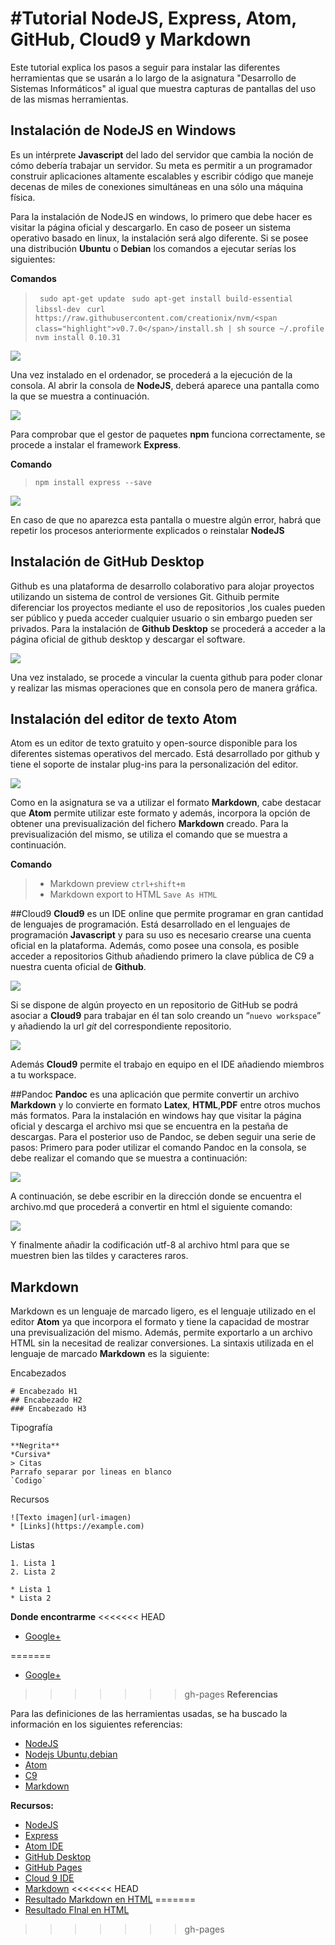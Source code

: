 #Tutorial NodeJS, Express, Atom, GitHub, Cloud9 y Markdown
======================================================
Este tutorial explica los pasos a seguir para instalar las diferentes herramientas que se usarán a lo largo de la asignatura "Desarrollo de Sistemas Informáticos" al igual que muestra capturas de pantallas del uso de las mismas herramientas.


## Instalación de NodeJS en Windows

Es un intérprete **Javascript** del lado del servidor que cambia la noción de cómo debería trabajar un servidor. Su meta es permitir a un programador construir aplicaciones altamente escalables y escribir código que maneje decenas de miles de conexiones simultáneas en una sólo una máquina física.

Para la instalación de NodeJS en windows, lo primero que debe hacer es visitar la página oficial y descargarlo.
En caso de poseer un sistema operativo basado en linux, la instalación será algo diferente. Si se posee una distribución  **Ubuntu** o **Debian** los comandos a ejecutar serías los siguientes:

**Comandos**
>` sudo apt-get update`
>` sudo apt-get install build-essential libssl-dev`
>` curl https://raw.githubusercontent.com/creationix/nvm/<span class="highlight">v0.7.0</span>/install.sh | sh`
>`source ~/.profile`
> `nvm install 0.10.31`

![](images/Node/node1.png)

Una vez instalado en el  ordenador, se procederá a la ejecución de la consola. Al abrir la consola de **NodeJS**, deberá aparece una pantalla como la que se muestra a continuación.

![](images/Node/node2.png)

Para comprobar que el gestor de paquetes **npm** funciona correctamente, se procede a instalar el framework **Express**.

**Comando**
> `npm install express --save`

![](images/Node/node2.png)

En caso de que no aparezca esta pantalla o muestre algún error, habrá que repetir los procesos anteriormente explicados o reinstalar **NodeJS**

## Instalación de GitHub Desktop

Github es una plataforma de desarrollo colaborativo para alojar proyectos utilizando un sistema de control de versiones Git. Githuib permite diferenciar los proyectos mediante el uso de repositorios ,los cuales pueden ser público y pueda acceder cualquier usuario o sin embargo pueden ser privados.
Para la instalación de **Github Desktop** se procederá a acceder a la página oficial de github desktop y descargar el software.

![](images/Github/git1.png)

Una vez instalado, se procede a vincular la cuenta github para poder clonar y realizar las mismas operaciones que en consola pero de manera gráfica.

## Instalación del editor de texto Atom

Atom es un editor de texto gratuito y open-source disponible para los diferentes sistemas operativos del mercado. Está desarrollado por github y tiene el soporte de instalar plug-ins para la personalización del editor.

![](images/Atom/atom1.png)

Como en la asignatura se va a utilizar el formato **Markdown**, cabe destacar que **Atom** permite utilizar este formato y además, incorpora  la opción de obtener una previsualización del fichero **Markdown** creado. Para la previsualización del mismo, se utiliza  el comando que se muestra a continuación.

**Comando**

> * Markdown preview `ctrl+shift+m`
> * Markdown export to HTML `Save As HTML`

##Cloud9
**Cloud9** es un IDE online  que permite programar en gran cantidad de lenguajes de programación. Está desarrollado en el lenguajes de programación **Javascript** y para su uso es necesario crearse una cuenta oficial en la plataforma. Además, como posee una consola, es posible acceder a repositorios Github añadiendo primero la clave pública de C9 a nuestra cuenta oficial de **Github**.

![](images/C9/c9_1.png)

Si se dispone de algún proyecto en un repositorio de GitHub se podrá  asociar a **Cloud9** para trabajar en él tan solo creando un “`nuevo workspace`” y añadiendo la url *git* del correspondiente repositorio.

![](images/C9/c9_2.png)

Además **Cloud9** permite el trabajo en equipo en el IDE añadiendo miembros a tu workspace.

##Pandoc
**Pandoc** es una aplicación que permite convertir un archivo **Markdown** y lo convierte en formato **Latex**, **HTML**,**PDF** entre otros muchos más formatos. Para la instalación en windows hay que visitar la página oficial y descarga el archivo msi que se encuentra en la pestaña de descargas.
Para el posterior uso de Pandoc, se deben seguir una serie de pasos:
Primero  para poder utilizar el comando Pandoc en la consola, se debe realizar el comando que se muestra a continuación:

![](images/Pandoc/pandoc1.png)

A continuación, se debe escribir en la dirección donde se encuentra el archivo.md que procederá a convertir en html el siguiente comando:

![](images/Pandoc/pandoc2.png)

Y finalmente añadir la codificación utf-8 al archivo html para que se muestren bien las tildes y caracteres raros.


## Markdown

Markdown es un lenguaje de marcado ligero, es el lenguaje utilizado en el editor **Atom** ya que incorpora el formato y tiene la capacidad de mostrar una previsualización del mismo. Además, permite exportarlo a un archivo HTML sin la necesitad de realizar conversiones. La sintaxis utilizada en el lenguaje de marcado **Markdown** es la siguiente:

Encabezados
```
# Encabezado H1
## Encabezado H2
### Encabezado H3
```
Tipografía
```
**Negrita**
*Cursiva*
> Citas
Parrafo separar por lineas en blanco
`Codigo`
```
Recursos
```
![Texto imagen](url-imagen)
* [Links](https://example.com)
```
Listas
```
1. Lista 1
2. Lista 2

* Lista 1
* Lista 2
```
**Donde encontrarme**
<<<<<<< HEAD

* [Google+](https://plus.google.com/u/0/111356122995885561622)

=======
* [Google+](https://plus.google.com/u/0/111356122995885561622)
>>>>>>> gh-pages
**Referencias**

 Para las definiciones de las herramientas usadas, se ha buscado la información en los siguientes referencias:

 * [NodeJS](https://www.ibm.com/developerworks/ssa/opensource/library/os-nodejs/)
 * [Nodejs Ubuntu,debian](https://carlosazaustre.es/blog/como-instalar-node-js-en-ubuntu/)
 * [Atom](https://en.wikipedia.org/wiki/Atom_(text_editor))
 * [C9](https://en.wikipedia.org/wiki/Cloud9_IDE)
 * [Markdown](https://es.wikipedia.org/wiki/Markdown)

**Recursos:**

* [NodeJS](https://nodejs.org)
* [Express](http://expressjs.com)
* [Atom IDE](https://atom.io)
* [GitHub Desktop](https://desktop.github.com)
* [GitHub Pages](https://pages.github.com/)
* [Cloud 9 IDE](https://c9.io)
* [Markdown](http://daringfireball.net/projects/markdown/)
<<<<<<< HEAD
* [Resultado Markdown en HTML](http://alu0100505078.github.io/rafa-daniel-pedro-dsi1516/)
=======
* [Resultado FInal en HTML](https://alu0100505078.github.io/rafa-daniel-pedro-dsi1516/)
>>>>>>> gh-pages
